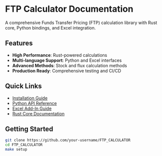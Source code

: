 # FTP Calculator Documentation

A comprehensive Funds Transfer Pricing (FTP) calculation library with Rust core, Python bindings, and Excel integration.

## Features

- **High Performance**: Rust-powered calculations
- **Multi-language Support**: Python and Excel interfaces
- **Advanced Methods**: Stock and flux calculation methods
- **Production Ready**: Comprehensive testing and CI/CD

## Quick Links

- [Installation Guide](guide/installation.md)
- [Python API Reference](python/api.md)
- [Excel Add-In Guide](guide/excel/setup.md)
- [Rust Core Documentation](rust/core/rs_core.md)

## Getting Started

```bash
git clone https://github.com/your-username/FTP_CALCULATOR
cd FTP_CALCULATOR
make setup
```